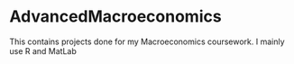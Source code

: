 # AdvancedMacroeconomics
This contains projects done for my Macroeconomics coursework. I mainly use R and MatLab

